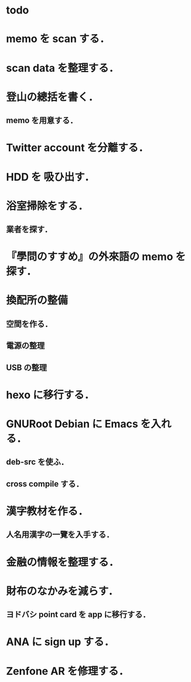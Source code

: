todo
===

# memo を scan する．

# scan data を整理する．

# 登山の總括を書く．

## memo を用意する．

# Twitter account を分離する．

# HDD を 吸ひ出す．

# 浴室掃除をする．

## 業者を探す．

# 『學問のすすめ』の外來語の memo を探す．

# 換配所の整備

## 空間を作る．

## 電源の整理

## USB の整理

# hexo に移行する．

# GNURoot Debian に Emacs を入れる．

## deb-src を使ふ．

## cross compile する．

# 漢字教材を作る．

## 人名用漢字の一覽を入手する．

# 金融の情報を整理する．

# 財布のなかみを減らす．

## ヨドバシ point card を app に移行する．

# ANA に sign up する．

# Zenfone AR を修理する．

